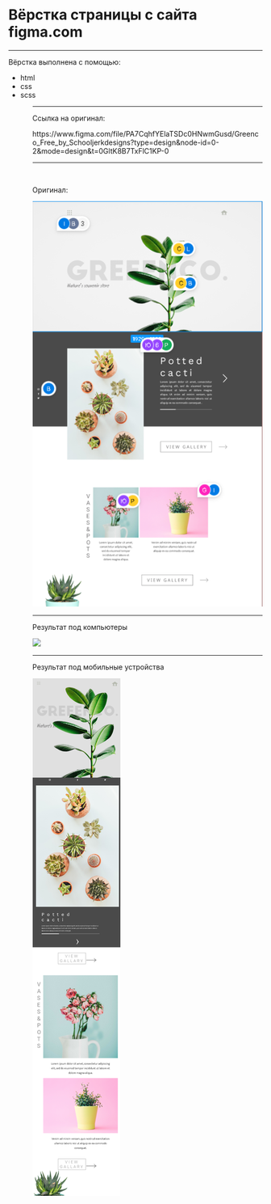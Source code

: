<h1>Вёрстка страницы с сайта figma.com</h1>
<hr>
<p>Вёрстка выполнена с помощью:</p>
<ul>
<li>html</li>
<li>css</li>
<li>scss</li>
<ul>
<hr>
<p>Ссылка на оригинал:</p>
<p>https://www.figma.com/file/PA7CqhfYElaTSDc0HNwmGusd/Greenco_Free_by_Schooljerkdesigns?type=design&node-id=0-2&mode=design&t=0GltK8B7TxFlC1KP-0<p>
<hr>
<br>
<p>Оригинал:</p>
<img src="pic/ref.png">
<hr>
<p>Результат под компьютеры</p>
<img src="pic/sitecomp.png">
<hr>
<p>Результат под мобильные устройства</p>
<img src="pic/sitemob.png">